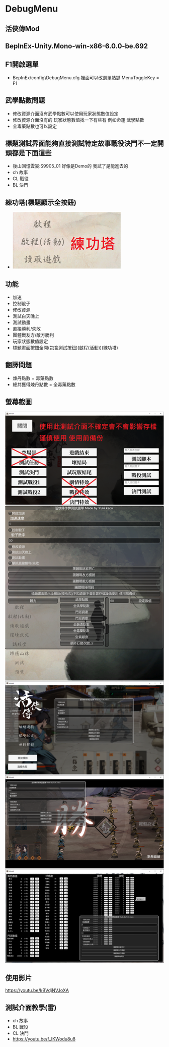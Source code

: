 # DebugMenu

## 活俠傳Mod

## BepInEx-Unity.Mono-win-x86-6.0.0-be.692

## F1開啟選單
- BepInEx\config\DebugMenu.cfg 裡面可以改選單熱鍵 MenuToggleKey = F1

## 武學點數問題
- 修改資源介面沒有武學點數可以使用玩家狀態數值設定
- 修改資源介面沒有的 玩家狀態數值找一下有些有 例如命運 武學點數
- 全毒藥點數也可以設定

## 標題測試界面能夠直接測試特定故事戰役決鬥不一定開頭都是下面這些
- 後山回憶雲裳:S9905_01 好像是Demo的 我試了是能進去的
- ch 故事
- CL 戰役
- BL 決鬥

## 練功塔(標題顯示全按鈕)
- ![](/img/towerButton.png)
## 功能
- 加速
- 控制骰子
- 修改資源
- 測試白天晚上
- 測試動畫
- 直接勝利/失敗
- 團體戰友方/敵方勝利
- 玩家狀態數值設定
- 標題畫面按鈕全開(包含測試按鈕)(啟程(活動))(練功塔)

## 翻譯問題
- 煉丹點數 = 毒藥點數
- 總共獲得煉丹點數 = 全毒藥點數

## 螢幕截圖
![](/img/testPanel.png)
![](/img/Menu.png)
![](/img/winLose.png)
![](/img/GroupWinLose.png)
![](/img/resource.png)

## 使用影片
https://youtu.be/kBVdjNVJoXA

## 測試介面教學(雷)
- ch 故事
- BL 戰役
- CL 決鬥
- https://youtu.be/f_IKWodu8u8
